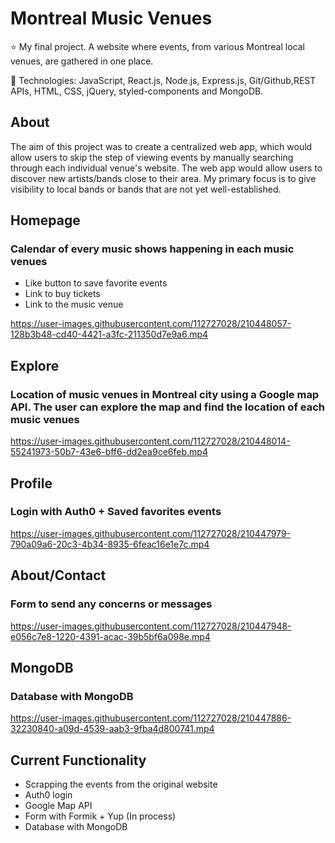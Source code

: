 # Montreal Music Venues
⭐ My final project. A website where events, from various Montreal local venues, are gathered in one place.

🌱 Technologies: JavaScript, React.js, Node.js, Express.js, Git/Github,REST APIs, HTML, CSS, jQuery, styled-components and MongoDB.

## About
The aim of this project was to create a centralized web app, which would allow users to skip the step of viewing events by manually searching through each individual venue's website. The web app would allow users to discover new artists/bands close to their area. My primary focus is to give visibility to local bands or bands that are not yet well-established.

## Homepage 
### Calendar of every music shows happening in each music venues
- Like button to save favorite events
- Link to buy tickets 
- Link to the music venue

https://user-images.githubusercontent.com/112727028/210448057-128b3b48-cd40-4421-a3fc-211350d7e9a6.mp4


## Explore 
### Location of music venues in Montreal city using a Google map API. The user can explore the map and find the location of each music venues

https://user-images.githubusercontent.com/112727028/210448014-55241973-50b7-43e6-bff6-dd2ea9ce6feb.mp4


## Profile
### Login with Auth0 + Saved favorites events 

https://user-images.githubusercontent.com/112727028/210447979-790a09a6-20c3-4b34-8935-6feac16e1e7c.mp4


## About/Contact
### Form to send any concerns or messages

https://user-images.githubusercontent.com/112727028/210447948-e056c7e8-1220-4391-acac-39b5bf6a098e.mp4

## MongoDB
### Database with MongoDB 

https://user-images.githubusercontent.com/112727028/210447886-32230840-a09d-4539-aab3-9fba4d800741.mp4

## Current Functionality 
- Scrapping the events from the original website
- Auth0 login
- Google Map API
- Form with Formik + Yup (In process)
- Database with MongoDB
